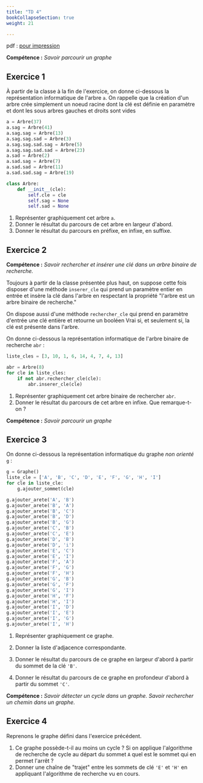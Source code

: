 ```yaml
---
title: "TD 4"
bookCollapseSection: true
weight: 21

---
```



pdf : [pour impression](/uploads/docnsitale/graphes/6_cours_algos_graphes.pdf)

**Compétence :** _Savoir parcourir un graphe_

## Exercice 1

À partir de la classe à la fin de l'exercice,
on donne ci-dessous la représentation informatique de l'arbre `a`. On
rappelle que la création d'un arbre crée simplement un noeud racine dont
la clé est définie en paramètre et dont les sous arbres gauches et droits
sont vides

```python
a = Arbre(37)
a.sag = Arbre(41)
a.sag.sag = Arbre(13)
a.sag.sag.sad = Arbre(3)
a.sag.sag.sad.sag = Arbre(5)
a.sag.sag.sad.sad = Arbre(23)
a.sad = Arbre(2)
a.sad.sag = Arbre(7)
a.sad.sad = Arbre(11)
a.sad.sad.sag = Arbre(19)
```

```python
class Arbre:
    def __init__(cle):
        self.cle = cle
        self.sag = None
        self.sad = None
```

1. Représenter graphiquement cet arbre `a`.
2. Donner le résultat du parcours de cet arbre en largeur d'abord.
3.  Donner le résultat du parcours en préfixe, en infixe, en suffixe.

## Exercice 2

**Compétence :** _Savoir rechercher et insérer une clé dans un arbre binaire de recherche._

Toujours à partir de la classe présentée plus haut, on suppose cette fois
disposer d'une méthode `inserer_cle` qui prend un paramètre entier en entrée
et insère la clé dans l'arbre en respectant la propriété "l'arbre est un
arbre binaire de recherche."

On dispose aussi d'une méthode `rechercher_cle` qui prend en paramètre d'entrée
une clé entière et retourne un booléen Vrai si, et seulement si, la clé est
présente dans l'arbre.

On donne ci-dessous la représentation informatique de l'arbre binaire
de recherche `abr` :

```python
liste_cles = [3, 10, 1, 6, 14, 4, 7, 4, 13]

abr = Arbre(8)
for cle in liste_cles:
    if not abr.rechercher_cle(cle):
        abr.inserer_cle(cle)
```

1. Représenter graphiquement cet arbre binaire de rechercher `abr`.
2. Donner le résultat du parcours de cet arbre en infixe. Que remarque-t-on ?

**Compétence :** _Savoir parcourir un graphe_

## Exercice 3

On donne ci-dessous la représentation informatique du graphe _non orienté_ `g` :

```python
g = Graphe()
liste_cle = ['A', 'B', 'C', 'D', 'E', 'F', 'G', 'H', 'I']
for cle in liste_cle:
    g.ajouter_sommet(cle)

g.ajouter_arete('A', 'B')
g.ajouter_arete('B', 'A')
g.ajouter_arete('B', 'C')
g.ajouter_arete('B', 'D')
g.ajouter_arete('B', 'G')
g.ajouter_arete('C', 'B')
g.ajouter_arete('C', 'E')
g.ajouter_arete('D', 'B')
g.ajouter_arete('D', 'i')
g.ajouter_arete('E', 'C')
g.ajouter_arete('E', 'I')
g.ajouter_arete('F', 'A')
g.ajouter_arete('F', 'G')
g.ajouter_arete('F', 'H')
g.ajouter_arete('G', 'B')
g.ajouter_arete('G', 'F')
g.ajouter_arete('G', 'I')
g.ajouter_arete('H', 'F')
g.ajouter_arete('H', 'I')
g.ajouter_arete('I', 'D')
g.ajouter_arete('I', 'E')
g.ajouter_arete('I', 'G')
g.ajouter_arete('I', 'H')
```

1. Représenter graphiquement ce graphe.

2. Donner la liste d'adjacence correspondante.
3. Donner le résultat du parcours de ce graphe en largeur d'abord à partir
    du sommet de la clé `'B'`.
4. Donner le résultat du parcours de ce graphe en profondeur d'abord à partir
    du sommet `'C'`.

**Compétence :** _Savoir détecter un cycle dans un graphe. Savoir
rechercher un chemin dans un graphe._

## Exercice 4

Reprenons le graphe défini dans l'exercice précédent.

1. Ce graphe possède-t-il au moins un cycle ? Si on applique l'algorithme
    de recherche de cycle au départ du sommet `A` quel est le sommet qui
    en permet l'arrêt ?
2. Donner une chaîne de "trajet" entre les sommets de clé `'E'` et `'H'`
    en appliquant l'algorithme de recherche vu en cours.





